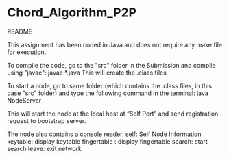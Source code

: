 # Chord_Algorithm_P2P
﻿README

This assignment has been coded in Java and does not require any make file for execution.

To compile the code, go to the "src" folder in the Submission and compile using "javac":
	javac *.java
This will create the .class files

To start a node, go to same folder (which contains the .class files, in this case "src" folder) and type the following command in the terminal:
	java NodeServer <BootStrap IP> <BootStrap Port> <Self Port>

This will start the node at the local host at “Self Port” and send registration request to bootstrap server.

The node also contains a console reader. 
self: Self Node Information
keytable: display keytable
fingertable : display fingertable
search: start search
leave: exit network
 
